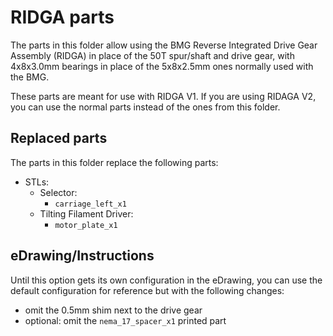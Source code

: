 # RIDGA parts

The parts in this folder allow using the BMG Reverse Integrated Drive
Gear Assembly (RIDGA) in place of the 50T spur/shaft and drive
gear, with 4x8x3.0mm bearings in place of the 5x8x2.5mm ones normally
used with the BMG.

These parts are meant for use with RIDGA V1. If you are using RIDAGA
V2, you can use the normal parts instead of the ones from this folder.

## Replaced parts

The parts in this folder replace the following parts:

- STLs:
  - Selector:
    - `carriage_left_x1`
  - Tilting Filament Driver:
    - `motor_plate_x1`

## eDrawing/Instructions

Until this option gets its own configuration in the eDrawing, you can
use the default configuration for reference but with the following
changes:

- omit the 0.5mm shim next to the drive gear
- optional: omit the `nema_17_spacer_x1` printed part